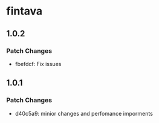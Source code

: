 # fintava

## 1.0.2

### Patch Changes

-   fbefdcf: Fix issues

## 1.0.1

### Patch Changes

-   d40c5a9: minior changes and perfomance imporments
